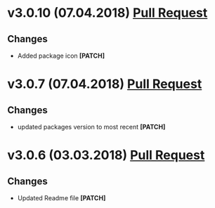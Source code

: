 ﻿# v3.0.10 (07.04.2018) [Pull Request](https://github.com/oskardudycz/GoldenEye/pull/54)

## Changes

* Added package icon **[PATCH]**


# v3.0.7 (07.04.2018) [Pull Request](https://github.com/oskardudycz/GoldenEye/pull/53)

## Changes

* updated packages version to most recent **[PATCH]**


# v3.0.6 (03.03.2018) [Pull Request](https://github.com/oskardudycz/GoldenEye/pull/51)

## Changes

* Updated Readme file **[PATCH]**